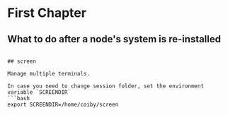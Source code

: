 # First Chapter

## What to do after a node's system is re-installed


```

## screen

Manage multiple terminals.

In case you need to change session folder, set the environment variable `SCREENDIR`
```bash
export SCREENDIR=/home/coiby/screen
```